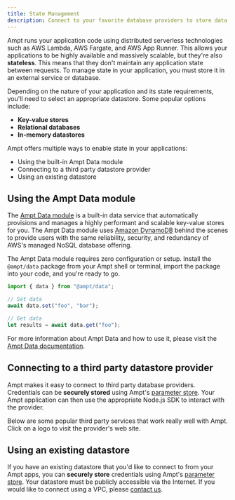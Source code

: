 ```yaml
---
title: State Management
description: Connect to your favorite database providers to store data and manage application state.
---
```


Ampt runs your application code using distributed serverless technologies such as AWS Lambda, AWS Fargate, and AWS App Runner. This allows your applications to be highly available and massively scalable, but they're also **stateless**. This means that they don't maintain any application state between requests. To manage state in your application, you must store it in an external service or database.

Depending on the nature of your application and its state requirements, you'll need to select an appropriate datastore. Some popular options include:

- **Key-value stores**
- **Relational databases**
- **In-memory datastores**

Ampt offers multiple ways to enable state in your applications:

- Using the built-in Ampt Data module
- Connecting to a third party datastore provider
- Using an existing datastore

## Using the Ampt Data module

The [Ampt Data module](/docs/data) is a built-in data service that automatically provisions and manages a highly performant and scalable key-value stores for you. The Ampt Data module uses [Amazon DynamoDB](https://aws.amazon.com/dynamodb/) behind the scenes to provide users with the same reliability, security, and redundancy of AWS's managed NoSQL database offering.

The Ampt Data module requires zero configuration or setup. Install the `@ampt/data` package from your Ampt shell or terminal, import the package into your code, and you're ready to go.

```javascript copy=false
import { data } from "@ampt/data";

// Set data
await data.set("foo", "bar");

// Get data
let results = await data.get("foo");
```

For more information about Ampt Data and how to use it, please visit the [Ampt Data documentation](/docs/data).

## Connecting to a third party datastore provider

Ampt makes it easy to connect to third party database providers. Credentials can be **securely stored** using Ampt's [parameter store](/docs/parameters). Your Ampt application can then use the appropriate Node.js SDK to interact with the provider.

Below are some popular third party services that work really well with Ampt. Click on a logo to visit the provider's web site.

<div class="grid gap-4 grid-cols-2 md:grid-cols-3 pb-12">
	<a href="https://www.gomomento.com/" class="transition ease-in-out hover:scale-105 bg-[url('/images/logos/momento.svg')] bg-center bg-[length:80%_30%] bg-no-repeat h-32 bg-[#c4f136] border border-gray-500 drop-shadow-md rounded-md"></a>
	<a href="https://www.mongodb.com/" target="_blank" class="transition ease-in-out hover:scale-105 bg-[url('/images/logos/mongodb.svg')] bg-center bg-[length:80%_30%] bg-no-repeat h-32 bg-black border border-gray-500 drop-shadow-md rounded-md"></a>
	<a href="https://planetscale.com/" target="_blank" class="transition ease-in-out hover:scale-105 bg-[url('/images/logos/planetscale.svg')] bg-center bg-[length:80%_30%] bg-no-repeat h-32 bg-white border border-gray-500 drop-shadow-md rounded-md"></a>
	<a href="https://fauna.com/" target="_blank" class="transition ease-in-out hover:scale-105 bg-[url('/images/logos/fauna-white.svg')] bg-center bg-[length:60%_30%] bg-no-repeat h-32 bg-[#391ab6] border border-gray-500 drop-shadow-md rounded-md"></a>
	<a href="https://www.cockroachlabs.com/" target="_blank" class="transition ease-in-out hover:scale-105 bg-[url('/images/logos/cockroachdb.svg')] bg-center bg-[length:80%_30%] bg-no-repeat h-32 bg-white border border-gray-500 drop-shadow-md rounded-md"></a>
	<a href="https://www.tigrisdata.com/" target="_blank" class="transition ease-in-out hover:scale-105 bg-[url('/images/logos/tigris.svg')] bg-[center_top_60%] bg-[length:60%_30%] bg-no-repeat h-32 bg-[#4ed9b2] border border-gray-500 drop-shadow-md rounded-md"></a>
</div>

## Using an existing datastore

If you have an existing datastore that you'd like to connect to from your Ampt apps, you can **securely store** credentials using Ampt's [parameter store](/docs/parameters). Your datastore must be publicly accessible via the Internet. If you would like to connect using a VPC, please [contact us](support@getampt.com).
